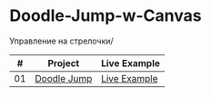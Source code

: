 # Doodle-Jump-w-Canvas
Управление на стрелочки/

|  #  | Project                                                                                                                     | Live Example                                                                         |
| :-: | --------------------------------------------------------------------------------------------------------------------------- | --------------------------------------------------------------------------------- |
| 01  | [Doodle Jump](https://github.com/Ready2BOOM/Doodle-Jump-w-Canvas)                             | [Live Example](https://ready2boom.github.io/Doodle-Jump-w-Canvas/)               |
